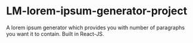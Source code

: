 # LM-lorem-ipsum-generator-project
A lorem ipsum generator which provides you with number of paragraphs you want it to contain. Built in React-JS.
